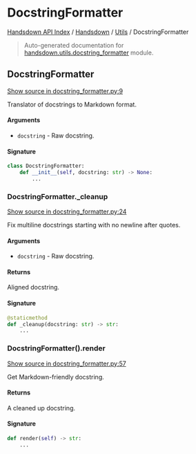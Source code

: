 # DocstringFormatter

[Handsdown API Index](../../README.md#handsdown-api-index) / [Handsdown](../index.md#handsdown) / [Utils](./index.md#utils) / DocstringFormatter

> Auto-generated documentation for [handsdown.utils.docstring_formatter](https://github.com/vemel/handsdown/blob/main/handsdown/utils/docstring_formatter.py) module.

## DocstringFormatter

[Show source in docstring_formatter.py:9](https://github.com/vemel/handsdown/blob/main/handsdown/utils/docstring_formatter.py#L9)

Translator of docstrings to Markdown format.

#### Arguments

- `docstring` - Raw docstring.

#### Signature

```python
class DocstringFormatter:
    def __init__(self, docstring: str) -> None:
        ...
```

### DocstringFormatter._cleanup

[Show source in docstring_formatter.py:24](https://github.com/vemel/handsdown/blob/main/handsdown/utils/docstring_formatter.py#L24)

Fix multiline docstrings starting with no newline after quotes.

#### Arguments

- `docstring` - Raw docstring.

#### Returns

Aligned docstring.

#### Signature

```python
@staticmethod
def _cleanup(docstring: str) -> str:
    ...
```

### DocstringFormatter().render

[Show source in docstring_formatter.py:57](https://github.com/vemel/handsdown/blob/main/handsdown/utils/docstring_formatter.py#L57)

Get Markdown-friendly docstring.

#### Returns

A cleaned up docstring.

#### Signature

```python
def render(self) -> str:
    ...
```
